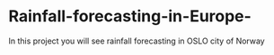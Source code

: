 # Rainfall-forecasting-in-Europe-
In this project you will see rainfall forecasting in OSLO city of Norway 
